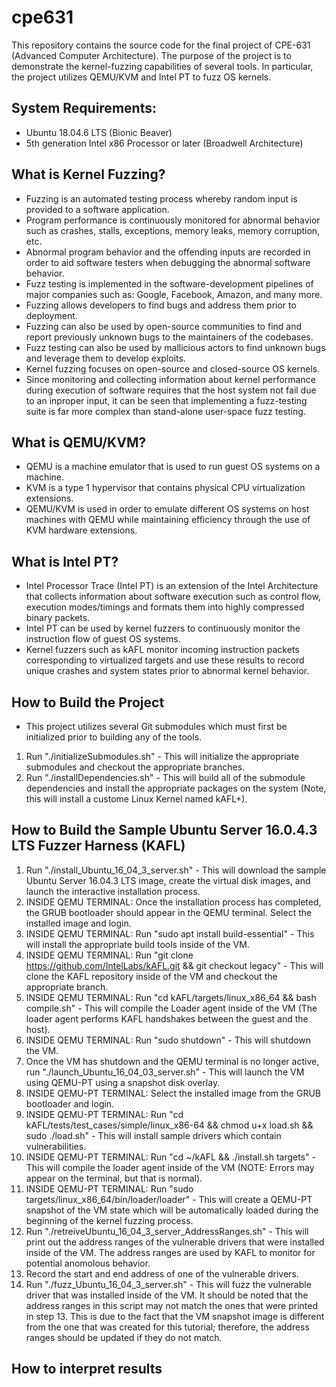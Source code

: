 # cpe631
This repository contains the source code for the final project of CPE-631 (Advanced Computer Architecture).
The purpose of the project is to demonstrate the kernel-fuzzing capabilities of several tools.
In particular, the project utilizes QEMU/KVM and Intel PT to fuzz OS kernels.

## System Requirements:
 - Ubuntu 18.04.6 LTS (Bionic Beaver)
 - 5th generation Intel x86 Processor or later (Broadwell Architecture)

## What is Kernel Fuzzing?
 - Fuzzing is an automated testing process whereby random input is provided to a software application.
 - Program performance is continuously monitored for abnormal behavior such as crashes, stalls, exceptions, memory leaks, memory corruption, etc.
 - Abnormal program behavior and the offending inputs are recorded in order to aid software testers when debugging the abnormal software behavior.
 - Fuzz testing is implemented in the software-development pipelines of major companies such as: Google, Facebook, Amazon, and many more.
 - Fuzzing allows developers to find bugs and address them prior to deployment.
 - Fuzzing can also be used by open-source communities to find and report previously unknown bugs to the maintainers of the codebases.
 - Fuzz testing can also be used by mallicious actors to find unknown bugs and leverage them to develop exploits.
 - Kernel fuzzing focuses on open-source and closed-source OS kernels.
 - Since monitoring and collecting information about kernel performance during execution of software requires that the host system not fail due to an inproper input, it can be seen that implementing a fuzz-testing suite is far more complex than stand-alone user-space fuzz testing.

## What is QEMU/KVM?
 - QEMU is a machine emulator that is used to run guest OS systems on a machine.
 - KVM is a type 1 hypervisor that contains physical CPU virtualization extensions.
 - QEMU/KVM is used in order to emulate different OS systems on host machines with QEMU while maintaining efficiency through the use of KVM hardware extensions.

## What is Intel PT?
 - Intel Processor Trace (Intel PT) is an extension of the Intel Architecture that collects information about software execution such as control flow, execution modes/timings and formats them into highly compressed binary packets.
 - Intel PT can be used by kernel fuzzers to continuously monitor the instruction flow of guest OS systems.
 - Kernel fuzzers such as kAFL monitor incoming instruction packets corresponding to virtualized targets and use these results to record unique crashes and system states prior to abnormal kernel behavior.

## How to Build the Project
 - This project utilizes several Git submodules which must first be initialized prior to building any of the tools.
 
 1.  Run "./initializeSubmodules.sh" - This will initialize the appropriate submodules and checkout the appropriate branches.
 2.  Run "./installDependencies.sh" - This will build all of the submodule dependencies and install the appropriate packages on the system (Note, this will install a custome Linux Kernel named kAFL+).

## How to Build the Sample Ubuntu Server 16.0.4.3 LTS Fuzzer Harness (KAFL)
 1.  Run "./install_Ubuntu_16_04_3_server.sh" - This will download the sample Ubuntu Server 16.04.3 LTS image, create the virtual disk images, and launch the interactive installation process.
 2.  INSIDE QEMU TERMINAL: Once the installation process has completed, the GRUB bootloader should appear in the QEMU terminal. Select the installed image and login.
 3.  INSIDE QEMU TERMINAL: Run "sudo apt install build-essential" - This will install the appropriate build tools inside of the VM.
 4.  INSIDE QEMU TERMINAL: Run "git clone https://github.com/IntelLabs/kAFL.git && git checkout legacy" - This will clone the KAFL repository inside of the VM and checkout the appropriate branch.
 5.  INSIDE QEMU TERMINAL: Run "cd kAFL/targets/linux_x86_64 && bash compile.sh" - This will compile the Loader agent inside of the VM (The loader agent performs KAFL handshakes between the guest and the host).
 6.  INSIDE QEMU TERMINAL: Run "sudo shutdown" - This will shutdown the VM.
 7.  Once the VM has shutdown and the QEMU terminal is no longer active, run "./launch_Ubuntu_16_04_03_server.sh" - This will launch the VM using QEMU-PT using a snapshot disk overlay.
 8.  INSIDE QEMU-PT TERMINAL: Select the installed image from the GRUB bootloader and login.
 9.  INSIDE QEMU-PT TERMINAL: Run "cd kAFL/tests/test_cases/simple/linux_x86-64 && chmod u+x load.sh && sudo ./load.sh" - This will install sample drivers which contain vulnerabilities.
 10. INSIDE QEMU-PT TERMINAL: Run "cd ~/kAFL && ./install.sh targets" - This will compile the loader agent inside of the VM (NOTE: Errors may appear on the terminal, but that is normal).
 11. INSIDE QEMU-PT TERMINAL: Run "sudo targets/linux_x86_64/bin/loader/loader" - This will create a QEMU-PT snapshot of the VM state which will be automatically loaded during the beginning of the kernel fuzzing process.
 12. Run "./retreiveUbuntu_16_04_3_server_AddressRanges.sh" - This will print out the address ranges of the vulnerable drivers that were installed inside of the VM. The address ranges are used by KAFL to monitor for potential anomolous behavior.
 13. Record the start and end address of one of the vulnerable drivers.
 14. Run "./fuzz_Ubuntu_16_04_3_server.sh" - This will fuzz the vulnerable driver that was installed inside of the VM. It should be noted that the address ranges in this script may not match the ones that were printed in step 13. This is due to the fact that the VM snapshot image is different from the one that was created for this tutorial; therefore, the address ranges should be updated if they do not match.

## How to interpret results
